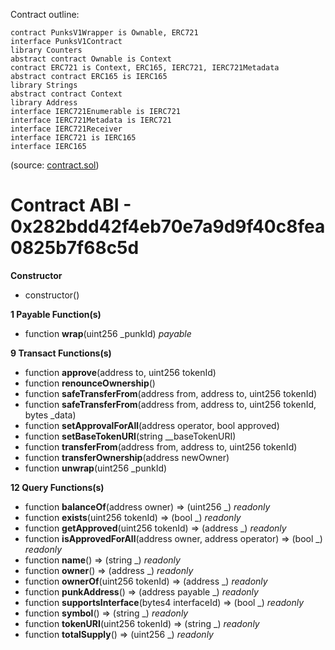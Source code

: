 Contract outline:

```
contract PunksV1Wrapper is Ownable, ERC721
interface PunksV1Contract
library Counters
abstract contract Ownable is Context
contract ERC721 is Context, ERC165, IERC721, IERC721Metadata
abstract contract ERC165 is IERC165
library Strings
abstract contract Context
library Address
interface IERC721Enumerable is IERC721
interface IERC721Metadata is IERC721
interface IERC721Receiver
interface IERC721 is IERC165
interface IERC165
```
(source: [contract.sol](contract.sol))


# Contract ABI - 0x282bdd42f4eb70e7a9d9f40c8fea0825b7f68c5d




**Constructor**

- constructor()

**1 Payable Function(s)**

- function **wrap**(uint256 _punkId) _payable_

**9 Transact Functions(s)**

- function **approve**(address to, uint256 tokenId)
- function **renounceOwnership**()
- function **safeTransferFrom**(address from, address to, uint256 tokenId)
- function **safeTransferFrom**(address from, address to, uint256 tokenId, bytes _data)
- function **setApprovalForAll**(address operator, bool approved)
- function **setBaseTokenURI**(string __baseTokenURI)
- function **transferFrom**(address from, address to, uint256 tokenId)
- function **transferOwnership**(address newOwner)
- function **unwrap**(uint256 _punkId)

**12 Query Functions(s)**

- function **balanceOf**(address owner) ⇒ (uint256 _) _readonly_
- function **exists**(uint256 tokenId) ⇒ (bool _) _readonly_
- function **getApproved**(uint256 tokenId) ⇒ (address _) _readonly_
- function **isApprovedForAll**(address owner, address operator) ⇒ (bool _) _readonly_
- function **name**() ⇒ (string _) _readonly_
- function **owner**() ⇒ (address _) _readonly_
- function **ownerOf**(uint256 tokenId) ⇒ (address _) _readonly_
- function **punkAddress**() ⇒ (address payable _) _readonly_
- function **supportsInterface**(bytes4 interfaceId) ⇒ (bool _) _readonly_
- function **symbol**() ⇒ (string _) _readonly_
- function **tokenURI**(uint256 tokenId) ⇒ (string _) _readonly_
- function **totalSupply**() ⇒ (uint256 _) _readonly_
